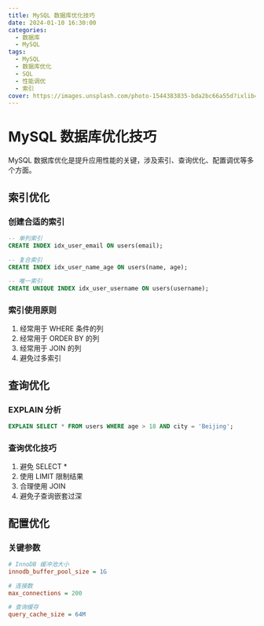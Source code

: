 ```yaml
---
title: MySQL 数据库优化技巧
date: 2024-01-10 16:30:00
categories:
  - 数据库
  - MySQL
tags:
  - MySQL
  - 数据库优化
  - SQL
  - 性能调优
  - 索引
cover: https://images.unsplash.com/photo-1544383835-bda2bc66a55d?ixlib=rb-4.0.3&auto=format&fit=crop&w=2070&q=80
---
```


# MySQL 数据库优化技巧

MySQL 数据库优化是提升应用性能的关键，涉及索引、查询优化、配置调优等多个方面。

## 索引优化

### 创建合适的索引

```sql
-- 单列索引
CREATE INDEX idx_user_email ON users(email);

-- 复合索引
CREATE INDEX idx_user_name_age ON users(name, age);

-- 唯一索引
CREATE UNIQUE INDEX idx_user_username ON users(username);
```

### 索引使用原则

1. 经常用于 WHERE 条件的列
2. 经常用于 ORDER BY 的列
3. 经常用于 JOIN 的列
4. 避免过多索引

## 查询优化

### EXPLAIN 分析

```sql
EXPLAIN SELECT * FROM users WHERE age > 18 AND city = 'Beijing';
```

### 查询优化技巧

1. 避免 SELECT *
2. 使用 LIMIT 限制结果
3. 合理使用 JOIN
4. 避免子查询嵌套过深

## 配置优化

### 关键参数

```ini
# InnoDB 缓冲池大小
innodb_buffer_pool_size = 1G

# 连接数
max_connections = 200

# 查询缓存
query_cache_size = 64M
```
